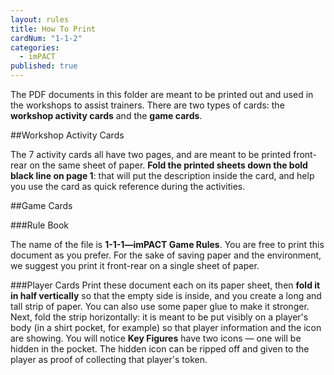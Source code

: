```yaml
---
layout: rules
title: How To Print
cardNum: "1-1-2"
categories: 
  - imPACT
published: true
---
```


The PDF documents in this folder are meant to be printed out and used in the workshops to assist trainers. There are two types of cards: the **workshop activity cards** and the **game cards**.

##Workshop Activity Cards

The 7 activity cards all have two pages, and are meant to be printed front-rear on the same sheet of paper. **Fold the printed sheets down the bold black line on page 1**: that will put the description inside the card, and help you use the card as quick reference during the activities.

##Game Cards

###Rule Book

The name of the file is **1-1-1—imPACT Game Rules**. You are free to print this document as you prefer. For the sake of saving paper and the environment, we suggest you print it front-rear on a single sheet of paper.

###Player Cards
Print these document each on its paper sheet, then **fold it in half vertically** so that the empty side is inside, and you create a long and tall strip of paper. You can also use some paper glue to make it stronger. Next, fold the strip horizontally: it is meant to be put visibly on a player's body (in a shirt pocket, for example) so that player information and the icon are showing. You will notice **Key Figures** have two icons — one will be hidden in the pocket. The hidden icon can be ripped off and given to the player as proof of collecting that player's token.

